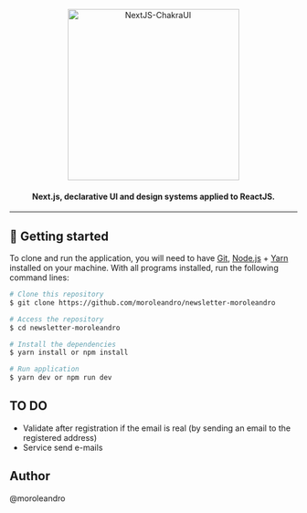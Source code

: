 <br>
<div align="center">
  <img width="300" alt="NextJS-ChakraUI" src="./.github/assets/Nextjs-ChakraUI.png" />

  <h4 align="center">
     Next.js, declarative UI and design systems applied to ReactJS.
  </h4>
</div>

---


## 🚀 Getting started

To clone and run the application, you will need to have [Git](https://git-scm.com), [Node.js](https://nodejs.org) + [Yarn](https://yarnpkg.com) installed on your machine. With all programs installed, run the following command lines:


```bash
# Clone this repository
$ git clone https://github.com/moroleandro/newsletter-moroleandro

# Access the repository
$ cd newsletter-moroleandro

# Install the dependencies
$ yarn install or npm install

# Run application
$ yarn dev or npm run dev
```
## TO DO
- Validate after registration if the email is real (by sending an email to the registered address)
- Service send e-mails

## Author
@moroleandro


